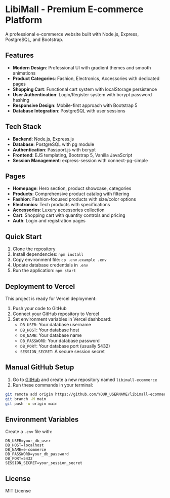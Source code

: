 # LibiMall - Premium E-commerce Platform

A professional e-commerce website built with Node.js, Express, PostgreSQL, and Bootstrap.

## Features

- **Modern Design**: Professional UI with gradient themes and smooth animations
- **Product Categories**: Fashion, Electronics, Accessories with dedicated pages
- **Shopping Cart**: Functional cart system with localStorage persistence
- **User Authentication**: Login/Register system with bcrypt password hashing
- **Responsive Design**: Mobile-first approach with Bootstrap 5
- **Database Integration**: PostgreSQL with user sessions

## Tech Stack

- **Backend**: Node.js, Express.js
- **Database**: PostgreSQL with pg module
- **Authentication**: Passport.js with bcrypt
- **Frontend**: EJS templating, Bootstrap 5, Vanilla JavaScript
- **Session Management**: express-session with connect-pg-simple

## Pages

- **Homepage**: Hero section, product showcase, categories
- **Products**: Comprehensive product catalog with filtering
- **Fashion**: Fashion-focused products with size/color options
- **Electronics**: Tech products with specifications
- **Accessories**: Luxury accessories collection
- **Cart**: Shopping cart with quantity controls and pricing
- **Auth**: Login and registration pages

## Quick Start

1. Clone the repository
2. Install dependencies: `npm install`
3. Copy environment file: `cp .env.example .env`
4. Update database credentials in `.env`
5. Run the application: `npm start`

## Deployment to Vercel

This project is ready for Vercel deployment:

1. Push your code to GitHub
2. Connect your GitHub repository to Vercel
3. Set environment variables in Vercel dashboard:
   - `DB_USER`: Your database username
   - `DB_HOST`: Your database host
   - `DB_NAME`: Your database name
   - `DB_PASSWORD`: Your database password
   - `DB_PORT`: Your database port (usually 5432)
   - `SESSION_SECRET`: A secure session secret

## Manual GitHub Setup

1. Go to [GitHub](https://github.com) and create a new repository named `libimall-ecommerce`
2. Run these commands in your terminal:

```bash
git remote add origin https://github.com/YOUR_USERNAME/libimall-ecommerce.git
git branch -M main
git push -u origin main
```

## Environment Variables

Create a `.env` file with:

```env
DB_USER=your_db_user
DB_HOST=localhost
DB_NAME=e-commerce
DB_PASSWORD=your_db_password
DB_PORT=5432
SESSION_SECRET=your_session_secret
```

## License

MIT License
